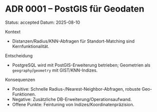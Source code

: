 # ADR 0001 – PostGIS für Geodaten

Status: accepted
Datum: 2025-08-10

Kontext
- Distanzen/Radius/KNN-Abfragen für Standort-Matching sind Kernfunktionalität.

Entscheidung
- PostgreSQL wird mit PostGIS-Erweiterung betrieben; Geometrien als `geography`/`geometry` mit GIST/KNN-Indizes.

Konsequenzen
- Positive: Schnelle Radius-/Nearest-Neighbor-Abfragen, robuste Geo-Funktionen.
- Negative: Zusätzliche DB-Erweiterung/Operationsaufwand.
- Offene Punkte: Feintuning von Indizes/Koordinatenpräzision.

